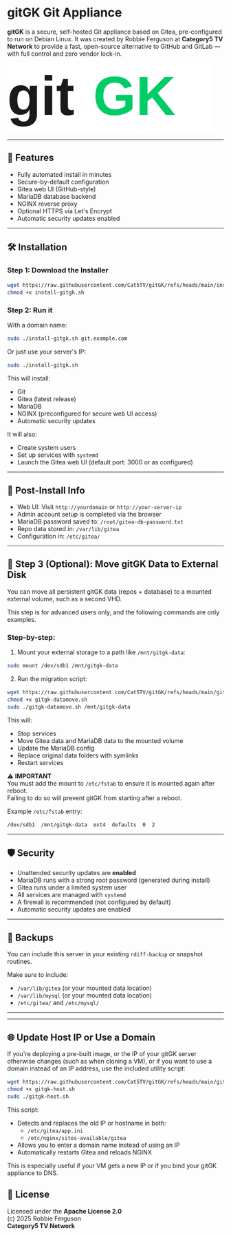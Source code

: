 # gitGK Git Appliance

**gitGK** is a secure, self-hosted Git appliance based on Gitea, pre-configured to run on Debian Linux. It was created by Robbie Ferguson at **Category5 TV Network** to provide a fast, open-source alternative to GitHub and GitLab — with full control and zero vendor lock-in.

![gitGK Logo](./img/gitGK.svg)

---

## 🚀 Features

- Fully automated install in minutes
- Secure-by-default configuration
- Gitea web UI (GitHub-style)
- MariaDB database backend
- NGINX reverse proxy
- Optional HTTPS via Let's Encrypt
- Automatic security updates enabled

---

## 🛠️ Installation

### Step 1: Download the Installer

```bash
wget https://raw.githubusercontent.com/Cat5TV/gitGK/refs/heads/main/install-gitgk.sh
chmod +x install-gitgk.sh
```

### Step 2: Run it

With a domain name:

```bash
sudo ./install-gitgk.sh git.example.com
```

Or just use your server's IP:

```bash
sudo ./install-gitgk.sh
```

This will install:
- Git
- Gitea (latest release)
- MariaDB
- NGINX (preconfigured for secure web UI access)
- Automatic security updates

It will also:
- Create system users
- Set up services with `systemd`
- Launch the Gitea web UI (default port: 3000 or as configured)

---

## 📂 Post-Install Info

- Web UI: Visit `http://yourdomain` or `http://your-server-ip`
- Admin account setup is completed via the browser
- MariaDB password saved to: `/root/gitea-db-password.txt`
- Repo data stored in: `/var/lib/gitea`
- Configuration in: `/etc/gitea/`

---

## 🔀 Step 3 (Optional): Move gitGK Data to External Disk

You can move all persistent gitGK data (repos + database) to a mounted external volume, such as a second VHD.

This step is for advanced users only, and the following commands are only examples.

### Step-by-step:

1. Mount your external storage to a path like `/mnt/gitgk-data`:
```bash
sudo mount /dev/sdb1 /mnt/gitgk-data
```

2. Run the migration script:
```bash
wget https://raw.githubusercontent.com/Cat5TV/gitGK/refs/heads/main/gitgk-datamove.sh
chmod +x gitgk-datamove.sh
sudo ./gitgk-datamove.sh /mnt/gitgk-data
```

This will:
- Stop services
- Move Gitea data and MariaDB data to the mounted volume
- Update the MariaDB config
- Replace original data folders with symlinks
- Restart services

⚠️ **IMPORTANT**  
You must add the mount to `/etc/fstab` to ensure it is mounted again after reboot.  
Failing to do so will prevent gitGK from starting after a reboot.

Example `/etc/fstab` entry:
```
/dev/sdb1  /mnt/gitgk-data  ext4  defaults  0  2
```

---

## 🛡️ Security

- Unattended security updates are **enabled**
- MariaDB runs with a strong root password (generated during install)
- Gitea runs under a limited system user
- All services are managed with `systemd`
- A firewall is recommended (not configured by default)
- Automatic security updates are enabled

---

## 🔄 Backups

You can include this server in your existing `rdiff-backup` or snapshot routines.  

Make sure to include:
- `/var/lib/gitea` (or your mounted data location)
- `/var/lib/mysql` (or your mounted data location)
- `/etc/gitea/` and `/etc/mysql/`

---


---

## 🌐 Update Host IP or Use a Domain

If you're deploying a pre-built image, or the IP of your gitGK server otherwise changes (such as when cloning a VM), or if you want to use a domain instead of an IP address, use the included utility script:

```bash
wget https://raw.githubusercontent.com/Cat5TV/gitGK/refs/heads/main/gitgk-host.sh
chmod +x gitgk-host.sh
sudo ./gitgk-host.sh
```

This script:
- Detects and replaces the old IP or hostname in both:
  - `/etc/gitea/app.ini`
  - `/etc/nginx/sites-available/gitea`
- Allows you to enter a domain name instead of using an IP
- Automatically restarts Gitea and reloads NGINX

This is especially useful if your VM gets a new IP or if you bind your gitGK appliance to DNS.


## 📜 License

Licensed under the **Apache License 2.0**  
(c) 2025 Robbie Ferguson  
**Category5 TV Network**
